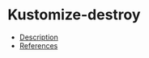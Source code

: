 # Kustomize-destroy

- [Description](https://github.com/bakdata/ci-templates/tree/main/docs/descriptions/actions/kustomize-destroy)
- [References](https://github.com/bakdata/ci-templates/tree/main/docs/references/actions/kustomize-destroy)
